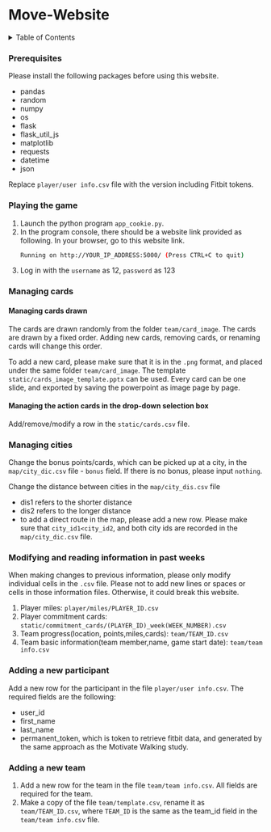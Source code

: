 # Move-Website

<!-- TABLE OF CONTENTS -->
<details>
  <summary>Table of Contents</summary>
  <ol>
    <li><a href="#prerequisites">Prerequisites</a></li>
    <li><a href="#playing-the-game">Playing the game</a></li>
    <li><a href="#managing-cards">Managing cards</a></li>
    <li><a href="#managing-cities">Managing cities</a></li>
    <li><a href="#modifying-or-reading-information-in-the-past-week">Modifying or reading information in the past week</a></li>
    <li><a href="#adding-a-new-participant">Adding a new participant</a></li>
    <li><a href="#Adding-a-new-team">Adding a new team</a></li>
  </ol>
</details>

### Prerequisites
Please install the following packages before using this website.
* pandas
* random
* numpy
* os
* flask
* flask_util_js
* matplotlib
* requests
* datetime
* json


Replace `player/user info.csv` file with the version including Fitbit tokens.



### Playing the game
1. Launch the python program `app_cookie.py`.
2. In the program console, there should be a website link provided as following. In your browser, go to this website link.
   ```sh
   Running on http://YOUR_IP_ADDRESS:5000/ (Press CTRL+C to quit)
   ```
3. Log in with the `username` as 12, `password` as 123



### Managing cards
#### Managing cards drawn
The cards are drawn randomly from the folder `team/card_image`. The cards are drawn by a fixed order. Adding new cards, removing cards, or renaming cards will change this order.

To add a new card, please make sure that it is in the `.png` format, and placed under the same folder `team/card_image`. The template `static/cards_image_template.pptx` can be used. Every card can be one slide, and exported by saving the powerpoint as image page by page.



#### Managing the action cards in the drop-down selection box
Add/remove/modify a row in the `static/cards.csv` file.

### Managing cities
Change the bonus points/cards, which can be picked up at a city, in the `map/city_dic.csv` file - `bonus` field. If there is no bonus, please input `nothing`.


Change the distance between cities in the `map/city_dis.csv` file 
* dis1 refers to the shorter distance
* dis2 refers to the longer distance
* to add a direct route in the map, please add a new row. Please make sure that `city_id1<city_id2`, and both city ids are recorded in the `map/city_dic.csv` file.



### Modifying and reading information in past weeks
When making changes to previous information, please only modify individual cells in the `.csv` file. Please not to add new lines or spaces or cells in those information files. Otherwise, it could break this website.

1. Player miles: `player/miles/PLAYER_ID.csv`
2. Player commitment cards: `static/commitment_cards/(PLAYER_ID)_week(WEEK_NUMBER).csv`
3. Team progress(location, points,miles,cards): `team/TEAM_ID.csv`
4. Team basic information(team member,name, game start date): `team/team info.csv`



### Adding a new participant
Add a new row for the participant in the file `player/user info.csv`. The required fields are the following:
* user_id
* first_name
* last_name
* permanent_token, which is token to retrieve fitbit data, and generated by the same approach as the Motivate Walking study.



### Adding a new team
1. Add a new row for the team in the file `team/team info.csv`. All fields are required for the team.
2. Make a copy of the file `team/template.csv`, rename it as `team/TEAM_ID.csv`, where `TEAM_ID` is the same as the team_id field in the `team/team info.csv` file.
